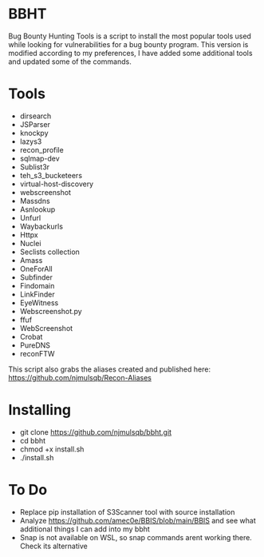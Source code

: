 # BBHT

Bug Bounty Hunting Tools is a script to install the most popular tools used while looking for vulnerabilities for a bug bounty program. This version is modified according to my preferences, I have added some additional tools and updated some of the commands.

# Tools

- dirsearch
- JSParser
- knockpy
- lazys3
- recon_profile
- sqlmap-dev
- Sublist3r
- teh_s3_bucketeers
- virtual-host-discovery
- webscreenshot
- Massdns
- Asnlookup
- Unfurl
- Waybackurls
- Httpx
- Nuclei
- Seclists collection
- Amass
- OneForAll
- Subfinder
- Findomain
- LinkFinder
- EyeWitness
- Webscreenshot.py
- ffuf
- WebScreenshot
- Crobat
- PureDNS
- reconFTW

This script also grabs the aliases created and published here:
https://github.com/njmulsqb/Recon-Aliases

# Installing

- git clone https://github.com/njmulsqb/bbht.git
- cd bbht
- chmod +x install.sh
- ./install.sh


# To Do
- Replace pip installation of S3Scanner tool with source installation
- Analyze https://github.com/amec0e/BBIS/blob/main/BBIS and see what additional things I can add into my bbht
- Snap is not available on WSL, so snap commands arent working there. Check its alternative
